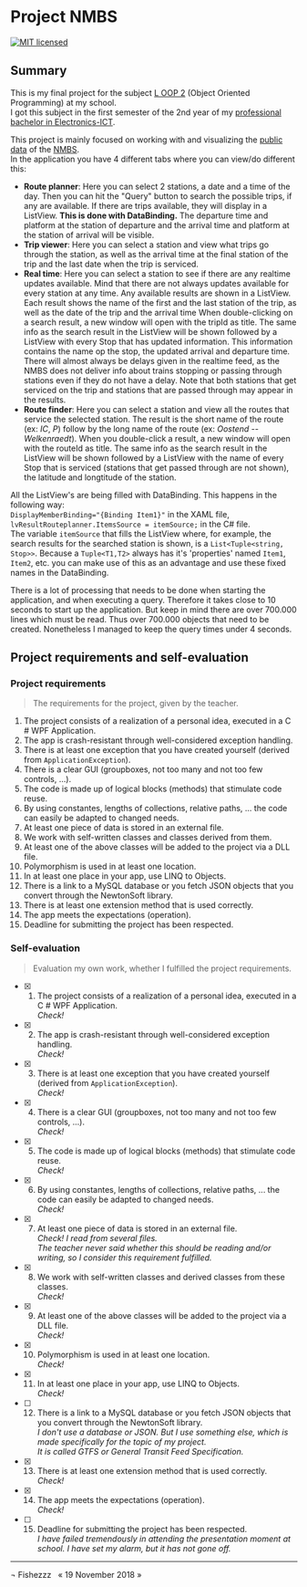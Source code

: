 ﻿# Project NMBS
 
 [![MIT licensed](https://img.shields.io/github/license/Fishezzz/Project-NMBS.svg)](https://github.com/Fishezzz/Project-NMBSblob/master/README.md)

## Summary ##
This is my final project for the subject [L OOP 2](http://onderwijsaanbod.vives-zuid.be/syllabi/n/V3M025N.htm#activetab=doelstellingen_idp32096) (Object Oriented Programming) at my school.<br>
I got this subject in the first semester of the 2nd year of my [professional bachelor in Electronics-ICT](https://www.vives.be/nl/opleidingen/iwt/ict).

This project is mainly focused on working with and visualizing the [public data](http://www.belgianrail.be/nl/klantendienst/faq/public-data.aspx?cat=wat) of the [NMBS](https://www.belgiantrain.be/nl).<br>
In the application you have 4 different tabs where you can view/do different this:
* __Route planner__: Here you can select 2 stations, a date and a time of the day. Then you can hit the "Query" button to search the possible trips, if any are available. If there are trips available, they will display in a ListView. __This is done with DataBinding.__ The departure time and platform at the station of departure and the arrival time and platform at the station of arrival will be visible.
* __Trip viewer__: Here you can select a station and view what trips go through the station, as well as the arrival time at the final station of the trip and the last date when the trip is serviced.
* __Real time__: Here you can select a station to see if there are any realtime updates available. Mind that there are not always updates available for every station at any time. Any available results are shown in a ListView. Each result shows the name of the first and the last station of the trip, as well as the date of the trip and the arrival time  When double-clicking on a search result, a new window will open with the tripId as title. The same info as the search result in the ListView will be shown followed by a ListView with every Stop that has updated information. This information contains the name op the stop, the updated arrival and departure time. There will almost always be delays given in the realtime feed, as the NMBS does not deliver info about trains stopping or passing through stations even if they do not have a delay. Note that both stations that get serviced on the trip and stations that are passed through may appear in the results.
* __Route finder__: Here you can select a station and view all the routes that service the selected station. The result is the short name of the route (ex: _IC_, _P_) follow by the long name of the route (ex: _Oostend -- Welkenraedt_). When you double-click a result, a new window will open with the routeId as title. The same info as the search result in the ListView will be shown followed by a ListView with the name of every Stop that is serviced (stations that get passed through are not shown), the latitude and longtitude of the station.

All the ListView's are being filled with DataBinding. This happens in the following way:<br>
`DisplayMemberBinding="{Binding Item1}"` in the XAML file,<br>
`lvResultRouteplanner.ItemsSource = itemSource;` in the C# file.<br>
The variable `itemSource` that fills the ListView where, for example, the search results for the searched station is shown, is a `List<Tuple<string, Stop>>`. Because a `Tuple<T1,T2>` always has it's 'properties' named `Item1`, `Item2`, etc. you can make use of this as an advantage and use these fixed names in the DataBinding.

There is a lot of processing that needs to be done when starting the application, and when executing a query. Therefore it takes close to 10 seconds to start up the application. But keep in mind there are over 700.000 lines which must be read. Thus over 700.000 objects that need to be created. Nonetheless I managed to keep the query times under 4 seconds.

## Project requirements and self-evaluation ##
### Project requirements ###
>The requirements for the project, given by the teacher.

1. The project consists of a realization of a personal idea, executed in a C # WPF Application.
2. The app is crash-resistant through well-considered exception handling.
3. There is at least one exception that you have created yourself (derived from `ApplicationException`).
4. There is a clear GUI (groupboxes, not too many and not too few controls, ...).
5. The code is made up of logical blocks (methods) that stimulate code reuse.
6. By using constantes, lengths of collections, relative paths, ... the code can easily be adapted to changed needs.
7. At least one piece of data is stored in an external file.
8. We work with self-written classes and classes derived from them.
9. At least one of the above classes will be added to the project via a DLL file.
10. Polymorphism is used in at least one location.
11. In at least one place in your app, use LINQ to Objects.
12. There is a link to a MySQL database or you fetch JSON objects that you convert through the NewtonSoft library.
13. There is at least one extension method that is used correctly.
14. The app meets the expectations (operation).
15. Deadline for submitting the project has been respected.

### Self-evaluation ###
>Evaluation my own work, whether I fulfilled the project requirements.

- [x] 1. The project consists of a realization of a personal idea, executed in a C # WPF Application.<br>
_Check!_
- [x] 2. The app is crash-resistant through well-considered exception handling.<br>
_Check!_
- [x] 3. There is at least one exception that you have created yourself (derived from `ApplicationException`).<br>
_Check!_
- [x] 4. There is a clear GUI (groupboxes, not too many and not too few controls, ...).<br>
_Check!_
- [x] 5. The code is made up of logical blocks (methods) that stimulate code reuse.<br>
_Check!_
- [x] 6. By using constantes, lengths of collections, relative paths, ... the code can easily be adapted to changed needs.<br>
_Check!_
- [x] 7. At least one piece of data is stored in an external file.<br>
_Check! I read from several files.<br>
The teacher never said whether this should be reading and/or writing, so I consider this requirement fulfilled._
- [x] 8. We work with self-written classes and derived classes from these classes.<br>
_Check!_
- [x] 9. At least one of the above classes will be added to the project via a DLL file.<br>
_Check!_
- [x] 10. Polymorphism is used in at least one location.<br>
_Check!_
- [x] 11. In at least one place in your app, use LINQ to Objects.<br>
_Check!_
- [ ] 12. There is a link to a MySQL database or you fetch JSON objects that you convert through the NewtonSoft library.<br>
_I don't use a database or JSON. But I use something else, which is made specifically for the topic of my project.<br>
It is called GTFS or General Transit Feed Specification._
- [x] 13. There is at least one extension method that is used correctly.<br>
_Check!_
- [x] 14. The app meets the expectations (operation).<br>
_Check!_
- [ ] 15. Deadline for submitting the project has been respected.<br>
_I have failed tremendously in attending the presentation moment at school. I have set my alarm, but it has not gone off._

- - - -

 &not; Fishezzz &nbsp; &laquo; 19 November 2018 &raquo;

